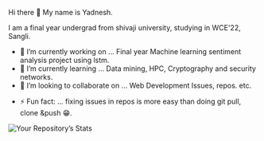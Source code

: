 Hi there 👋
My name is Yadnesh.                                         

I am a final year undergrad from shivaji university, studying in WCE'22, Sangli.     

 
<!--
**yashpy/yashpy** is a ✨ _special_ ✨ repository because its `README.md` (this file) appears on your GitHub profile.

Here are some ideas to get you started:
-->

- 🔭 I’m currently working on ... Final year Machine learning sentiment analysis project using lstm.
- 🌱 I’m currently learning ...  Data mining, HPC, Cryptography and security networks.
- 👯 I’m looking to collaborate on ... Web Development Issues, repos. etc.
<!--
- 🤔 I’m looking for help with ...
- 💬 Ask me about ...
 
- 📫 How to reach me: ... Connect me on linkedin: https://www.linkedin.com/in/yadneshsdeshpande/
-->
<!-- - 😄 Pronouns: ...--> 
- ⚡ Fun fact: ... fixing issues in repos is more easy than doing git pull, clone &push 😁.

![Your Repository’s Stats](https://github-readme-stats.vercel.app/api?username=yashpy&show_icons=true)
